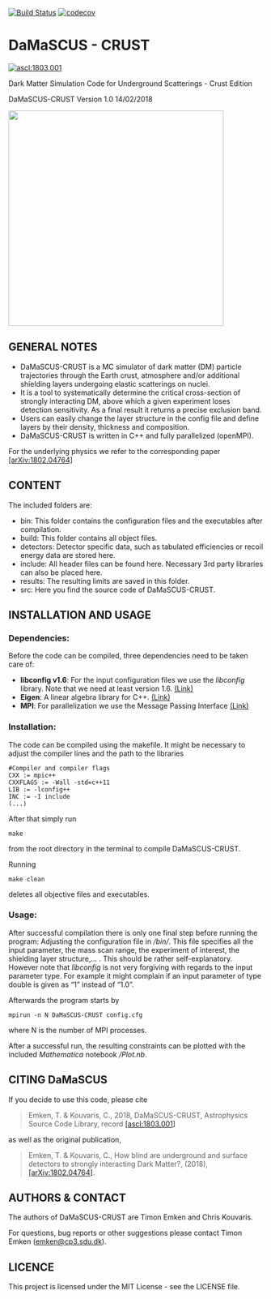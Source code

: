 [![Build Status](https://travis-ci.org/temken/DaMaSCUS-CRUST.svg?branch=master)](https://travis-ci.org/temken/DaMaSCUS-CRUST)
[![codecov](https://codecov.io/gh/temken/DaMaSCUS-CRUST/branch/master/graph/badge.svg)](https://codecov.io/gh/temken/DaMaSCUS-CRUST)


# DaMaSCUS - CRUST

<a href="http://ascl.net/1803.001"><img src="https://img.shields.io/badge/ascl-1803.001-blue.svg?colorB=262255" alt="ascl:1803.001" /></a>

Dark Matter Simulation Code for Underground Scatterings - Crust Edition

DaMaSCUS-CRUST Version 1.0 14/02/2018

<img src="https://user-images.githubusercontent.com/29034913/36166492-fa29a4fe-10f2-11e8-90c1-4b9fc3f96f2e.png" width="425">

## GENERAL NOTES

- DaMaSCUS-CRUST is a MC simulator of dark matter (DM) particle trajectories through the Earth crust, atmosphere and/or additional shielding layers undergoing elastic scatterings on nuclei. 
- It is a tool to systematically determine the critical cross-section of strongly interacting DM, above which a given experiment loses detection sensitivity. As a final result it returns a precise exclusion band.
- Users can easily change the layer structure in the config file and define layers by their density, thickness and composition.
- DaMaSCUS-CRUST is written in C++ and fully parallelized (openMPI).

For the underlying physics we refer to the corresponding paper [[arXiv:1802.04764]](https://arxiv.org/abs/1802.04764)

## CONTENT

The included folders are:

- bin: This folder contains the configuration files and the executables after compilation.
- build: This folder contains all object files.
- detectors: Detector specific data, such as tabulated efficiencies or recoil energy data are stored here.
- include: All header files can be found here. Necessary 3rd party libraries can also be placed here.
- results: The resulting limits are saved in this folder.
- src: Here you find the source code of DaMaSCUS-CRUST.


## INSTALLATION AND USAGE

### Dependencies:

Before the code can be compiled, three dependencies need to be taken care of:

- **libconfig v1.6**: For the input configuration files we use the *libconfig* library. Note that we need at least version 1.6. [(Link)](https://hyperrealm.github.io/libconfig/)
- **Eigen**: A linear algebra library for C++. [(Link)](http://eigen.tuxfamily.org/index.php?title=Main_Page)
- **MPI**: For parallelization we use the Message Passing Interface [(Link)](https://www.open-mpi.org)

### Installation:

The code can be compiled using the makefile. It might be necessary to adjust the compiler lines and the path to the libraries

```
#Compiler and compiler flags
CXX := mpic++
CXXFLAGS := -Wall -std=c++11 
LIB := -lconfig++
INC := -I include
(...)
```

After that simply run
```
make
```
from the root directory in the terminal to compile DaMaSCUS-CRUST.

Running
```
make clean
```
deletes all objective files and executables.

### Usage:

After successful compilation there is only one final step before running the program: Adjusting the configuration file in */bin/*. This file specifies all the input parameter, the mass scan range, the experiment of interest, the shielding layer structure,... . This should be rather self-explanatory. However note that *libconfig* is not very forgiving with regards to the input parameter type. For example it might complain if an input parameter of type double is given as “1” instead of “1.0”.

Afterwards the program starts by

```
mpirun -n N DaMaSCUS-CRUST config.cfg
```
where N is the number of MPI processes.

After a successful run, the resulting constraints can be plotted with the included *Mathematica* notebook */Plot.nb*.

## CITING DaMaSCUS

If you decide to use this code, please cite

>Emken, T. & Kouvaris, C., 2018, DaMaSCUS-CRUST, Astrophysics Source Code Library, record [[ascl:1803.001]](https://ascl.net/1803.001)

as well as the original publication,

>Emken, T. & Kouvaris, C., How blind are underground and surface detectors to strongly interacting Dark Matter?, (2018), [[arXiv:1802.04764]](https://arxiv.org/abs/1802.04764).

## AUTHORS & CONTACT

The authors of DaMaSCUS-CRUST are Timon Emken and Chris Kouvaris.

For questions, bug reports or other suggestions please contact Timon Emken (emken@cp3.sdu.dk).


## LICENCE

This project is licensed under the MIT License - see the LICENSE file.
